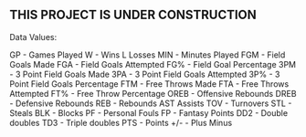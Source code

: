## THIS PROJECT IS UNDER CONSTRUCTION


Data Values:

GP - Games Played 
W - Wins L Losses 
MIN - Minutes Played 
FGM - Field Goals Made 
FGA - Field Goals Attempted 
FG% - Field Goal Percentage 
3PM - 3 Point Field Goals Made 
3PA - 3 Point Field Goals Attempted 
3P% - 3 Point Field Goals Percentage 
FTM - Free Throws Made 
FTA - Free Throws Attempted 
FT% - Free Throw Percentage 
OREB - Offensive Rebounds 
DREB - Defensive Rebounds 
REB - Rebounds AST Assists 
TOV - Turnovers 
STL - Steals 
BLK - Blocks 
PF - Personal Fouls 
FP - Fantasy Points 
DD2 - Double doubles 
TD3 - Triple doubles 
PTS - Points 
+/- - Plus Minus
